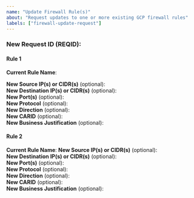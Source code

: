 ```yaml
---
name: "Update Firewall Rule(s)"
about: "Request updates to one or more existing GCP firewall rules"
labels: ["firewall-update-request"]
---
```


<!-- 
How to use:
- For each rule you want to update, copy/paste the "#### Rule N" block below.
- You MUST specify the exact current rule name (shown in PR summaries or code).
- Fill only the fields you want to update. Leave others blank to keep current values.
- "New REQID" is required and will be used in the new rule name and filename.
- "New CARID" is optional, for changing the CARID part of the rule name/description.
-->

### New Request ID (REQID): <!-- e.g. REQ2345678 -->

#### Rule 1
**Current Rule Name**: 
<!-- e.g. AUTO-REQ1234567-123456789-TCP-443-1 -->

**New Source IP(s) or CIDR(s)** (optional):  
**New Destination IP(s) or CIDR(s)** (optional):  
**New Port(s)** (optional):  
**New Protocol** (optional):  
**New Direction** (optional):  
**New CARID** (optional):  
**New Business Justification** (optional):  

#### Rule 2
**Current Rule Name**:
**New Source IP(s) or CIDR(s)** (optional):  
**New Destination IP(s) or CIDR(s)** (optional):  
**New Port(s)** (optional):  
**New Protocol** (optional):  
**New Direction** (optional):  
**New CARID** (optional):  
**New Business Justification** (optional):  
